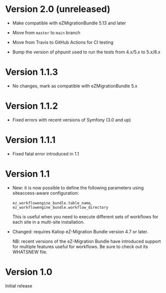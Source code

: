 Version 2.0 (unreleased)
========================

* Make compatible with eZMigrationBundle 5.13 and later

* Move from `master` to `main` branch

* Move from Travis to GitHub Actions for CI testing

* Bump the version of phpunit used to run the tests from 4.x/5.x to 5.x/8.x


Version 1.1.3
=============

* No changes, mark as compatible with eZMigrationBundle 5.x


Version 1.1.2
=============

* Fixed errors with recent versions of Symfony (3.0 and up)


Version 1.1.1
=============

* Fixed fatal error introduced in 1.1


Version 1.1
===========

* New: it is now possible to define the following parameters using siteaccess-aware configuration:

    `ez_workflowengine_bundle.table_name`, `ez_workflowengine_bundle.workflow_directory`

    This is useful when you need to execute different sets of workflows for each site in a multi-site installation.

* Changed: requires Kaliop eZ-Migration Bundle version 4.7 or later.

    NB: recent versions of the eZ-Migration Bundle have introduced support for multiple features useful for
    workflows. Be sure to check out its WHATSNEW file.


Version 1.0
===========

Initial release
